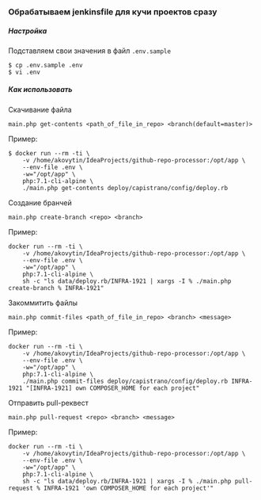 ### Обрабатываем jenkinsfile для кучи проектов сразу

##### Настройка

Подставляем свои значения в файл `.env.sample`
    
    $ cp .env.sample .env
    $ vi .env

##### Как использовать

Скачивание файла

    main.php get-contents <path_of_file_in_repo> <branch(default=master)>

Пример:

    $ docker run --rm -ti \
        -v /home/akovytin/IdeaProjects/github-repo-processor:/opt/app \
        --env-file .env \
        -w="/opt/app" \
        php:7.1-cli-alpine \
        ./main.php get-contents deploy/capistrano/config/deploy.rb

Создание бранчей

    main.php create-branch <repo> <branch>
    
Пример:

    docker run --rm -ti \
        -v /home/akovytin/IdeaProjects/github-repo-processor:/opt/app \
        --env-file .env \
        -w="/opt/app" \
        php:7.1-cli-alpine \
        sh -c "ls data/deploy.rb/INFRA-1921 | xargs -I % ./main.php create-branch % INFRA-1921"
    
Закоммитить файлы

    main.php commit-files <path_of_file_in_repo> <branch> <message>
    
Пример:

    docker run --rm -ti \
        -v /home/akovytin/IdeaProjects/github-repo-processor:/opt/app \
        --env-file .env \
        -w="/opt/app" \
        php:7.1-cli-alpine \
        ./main.php commit-files deploy/capistrano/config/deploy.rb INFRA-1921 "[INFRA-1921] own COMPOSER_HOME for each project"
    
Отправить pull-реквест

    main.php pull-request <repo> <branch> <message>
    
Пример:

    docker run --rm -ti \
        -v /home/akovytin/IdeaProjects/github-repo-processor:/opt/app \
        --env-file .env \
        -w="/opt/app" \
        php:7.1-cli-alpine \
        sh -c "ls data/deploy.rb/INFRA-1921 | xargs -I % ./main.php pull-request % INFRA-1921 'own COMPOSER_HOME for each project'"
